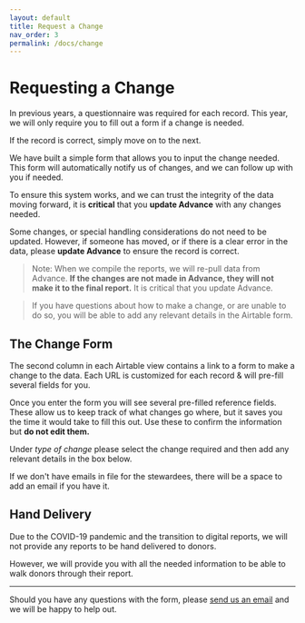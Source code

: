 ```yaml
---
layout: default
title: Request a Change
nav_order: 3
permalink: /docs/change
---
```

# Requesting a Change
In previous years, a questionnaire was required for each record. This year, we will only require you to fill out a form if a change is needed.

If the record is correct, simply move on to the next.

We have built a simple form that allows you to input the change needed. This form will automatically notify us of changes, and we can follow up with you if needed. 

To ensure this system works, and we can trust the integrity of the data moving forward, it is **critical** that you **update Advance** with any changes needed. 

Some changes, or special handling considerations do not need to be updated. However, if someone has moved, or if there is a clear error in the data, please **update Advance** to ensure the record is correct. 

> Note: When we compile the reports, we will re-pull data from Advance. **If the changes are not made in Advance, they will not make it to the final report.** It is critical that you update Advance. 

> If you have questions about how to make a change, or are unable to do so, you will be able to add any relevant details in the Airtable form.

## The Change Form
The second column in each Airtable view contains a link to a form to make a change to the data. Each URL is customized for each record & will pre-fill several fields for you.

Once you enter the form you will see several pre-filled reference fields. These allow us to keep track of what changes go where, but it saves you the time it would take to fill this out. Use these to confirm the information but **do not edit them.**

Under *type of change* please select the change required and then add any relevant details in the box below.

If we don't have emails in file for the stewardees, there will be a space to add an email if you have it. 

## Hand Delivery
Due to the COVID-19 pandemic and the transition to digital reports, we will not provide any reports to be hand delivered to donors. 

However, we will provide you with all the needed information to be able to walk donors through their report.

---- 
Should you have any questions with the form, please [send us an email][1] and we will be happy to help out.

[1]:	mailto:dahanson@ucdavis.edu
